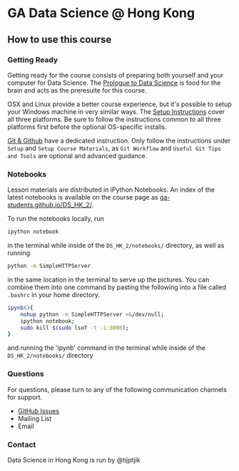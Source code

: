 # GA Data Science @ Hong Kong
## How to use this course

### Getting Ready

Getting ready for the course consists of preparing both yourself and your computer for Data Science. The [Prologue to Data Science](prologue.datascience.hk) is food for the brain and acts as the preresuite for this course.

OSX and Linux provide a better course experience, but it's possible to setup your Windows machine in very similar ways. The [Setup Instructions](http://nbviewer.ipython.org/github/ga-students/DS_HK_2/blob/gh-pages/notebooks/Guides%20-%20Setup%20Instructions.ipynb) cover all three platforms. Be sure to follow the instructions common to all three platforms first before the optional OS-specific installs.

[Git & Github](http://nbviewer.ipython.org/github/ga-students/DS_HK_2/blob/gh-pages/notebooks/Guides%20-%20Git%20%26%20GitHub.ipynb) have a dedicated instruction. Only follow the instructions under `Setup` and `Setup Course Materials`, as `Git Workflow` and `Useful Git Tips and Tools` are optional and advanced guidance.

### Notebooks

Lesson materials are distributed in iPython Notebooks. An index of the latest notebooks is available on the course page as [ga-students.github.io/DS_HK_2/](ga-students.github.io/DS_HK_2/).

To run the notebooks locally, run 

```bash
ipython notebook
```

in the terminal while inside of the `DS_HK_2/notebooks/` directory, as well as running 

```bash
python -m SimpleHTTPServer
``` 
in the same location in the terminal to serve up the pictures. You can combine them into one command by pasting the following into a file called `.bashrc` in your home directory.

```bash
ipynb(){
	nohup python -m SimpleHTTPServer >&/dev/null; 
	ipython notebook; 
	sudo kill $(sudo lsof -t -i:8000);
}
```
and running the 'ipynb' command in the terminal while inside of the `DS_HK_2/notebooks/` directory

### Questions

For questions, please turn to any of the following communication channels for support. 

* [GitHub Issues](https://github.com/ga-students/DS_HK_2/issues)
* Mailing List
* Email

### Contact

Data Science in Hong Kong is run by @tijptjik